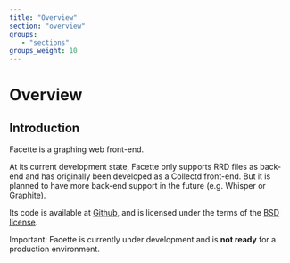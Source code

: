```yaml
---
title: "Overview"
section: "overview"
groups:
   - "sections"
groups_weight: 10
---
```


# Overview

## Introduction

Facette is a graphing web front-end.

At its current development state, Facette only supports RRD files as back-end and has originally been developed as a
Collectd front-end. But it is planned to have more back-end support in the future (e.g. Whisper or Graphite).

Its code is available at [Github][0], and is licensed under the terms of the [BSD license][1].

<i class="fa fa-warning"></i> Important: Facette is currently under development and is **not ready** for a production
environment.


[0]: https://github.com/facette/facette
[1]: http://opensource.org/licenses/BSD-3-Clause

